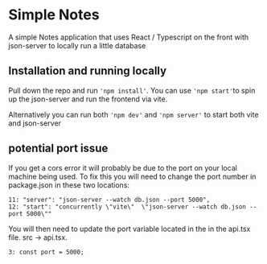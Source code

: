 # Simple Notes

A simple Notes application that uses React / Typescript on the front with json-server to locally run a little database

## Installation and running locally

Pull down the repo and run `'npm install'`. You can use `'npm start'`to spin up the json-server and run the frontend via vite.

Alternatively you can run both `'npm dev'` and `'npm server'` to start both vite and json-server

## potential port issue

If you get a cors error it will probably be due to the port on your local machine being used. To fix this you will need to change the port number in package.json in these two locations:

```
11: "server": "json-server --watch db.json --port 5000",
12: "start": "concurrently \"vite\"  \"json-server --watch db.json --port 5000\""
```

You will then need to update the port variable located in the in the api.tsx file. src -> api.tsx.

```
3: const port = 5000;
```
